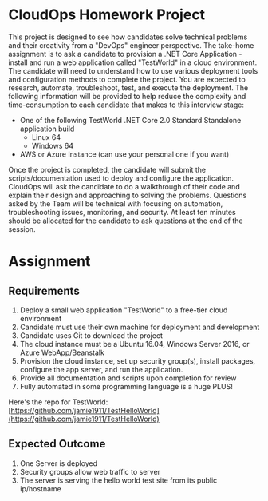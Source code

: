 # CloudOps Homework Project

This project is designed to see how candidates solve technical problems and their creativity from a &quot;DevOps&quot; engineer perspective. The take-home assignment is to ask a candidate to provision a .NET Core Application - install and run a web application called &quot;TestWorld&quot; in a cloud environment. The candidate will need to understand how to use various deployment tools and configuration methods to complete the project. You are expected to research, automate, troubleshoot, test, and execute the deployment.  The following information will be provided to help reduce the complexity and time-consumption to each candidate that makes to this interview stage:

- One of the following TestWorld .NET Core 2.0 Standard Standalone application build
  - Linux 64
  - Windows 64
- AWS or Azure Instance (can use your personal one if you want)

Once the project is completed, the candidate will submit the scripts/documentation used to deploy and configure the application. CloudOps will ask the candidate to do a walkthrough of their code and explain their design and approaching to solving the problems. Questions asked by the Team will be technical with focusing on automation, troubleshooting issues, monitoring, and security. At least ten minutes should be allocated for the candidate to ask questions at the end of the session.

# Assignment

## Requirements

1. Deploy a small web application &quot;TestWorld&quot; to a free-tier cloud environment
2. Candidate must use their own machine for deployment and development
3. Candidate uses Git to download the project
4. The cloud instance must be a Ubuntu 16.04, Windows Server 2016, or Azure WebApp/Beanstalk
5. Provision the cloud instance, set up security group(s), install packages, configure the app server, and run the application.
6. Provide all documentation and scripts upon completion for review
7. Fully automated in some programming language is a huge PLUS!

Here&#39;s the repo for TestWorld:
 [https://github.com/jamie1911/TestHelloWorld](https://github.com/jamie1911/TestHelloWorld)
 
 ## Expected Outcome
1. One Server is deployed
2. Security groups allow web traffic to server
3. The server is serving the hello world test site from its public ip/hostname
